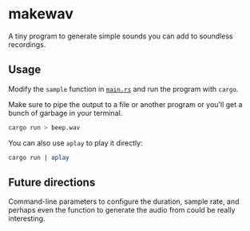 # makewav

A tiny program to generate simple sounds you can add to soundless recordings.

## Usage

Modify the `sample` function in [`main.rs`] and run the program with `cargo`.

Make sure to pipe the output to a file or another program or you'll get a bunch
of garbage in your terminal.

```sh
cargo run > beep.wav
```

You can also use `aplay` to play it directly:

```sh
cargo run | aplay
```

## Future directions

Command-line parameters to configure the duration, sample rate, and perhaps
even the function to generate the audio from could be really interesting.

[`main.rs`]: ./src/main.rs
